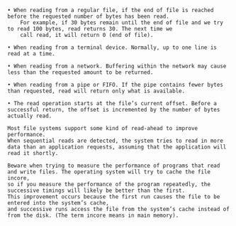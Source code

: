 
    • When reading from a regular file, if the end of file is reached before the requested number of bytes has been read.
        For example, if 30 bytes remain until the end of file and we try to read 100 bytes, read returns 30. The next time we
        call read, it will return 0 (end of file).

    • When reading from a terminal device. Normally, up to one line is read at a time.

    • When reading from a network. Buffering within the network may cause less than the requested amount to be returned.

    • When reading from a pipe or FIFO. If the pipe contains fewer bytes than requested, read will return only what is available.

    • The read operation starts at the file’s current offset. Before a successful return, the offset is incremented by the number of bytes actually read.

    Most file systems support some kind of read-ahead to improve performance.
    When sequential reads are detected, the system tries to read in more data than an application requests, assuming that the application will read it shortly. 
    
    Beware when trying to measure the performance of programs that read and write files. The operating system will try to cache the file incore,
    so if you measure the performance of the program repeatedly, the successive timings will likely be better than the first.
    This improvement occurs because the first run causes the file to be entered into the system’s cache,
    and successive runs access the file from the system’s cache instead of from the disk. (The term incore means in main memory). 
